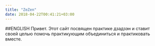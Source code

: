 ```yaml
---
title: "ZeZen"
date: 2018-04-22T00:41:21+03:00
---
```

##ENGLISH
Привет.
Этот сайт посвящен практике дзадзэн и ставит своей целью помочь практикующим объединиться и практиковать вместе.
